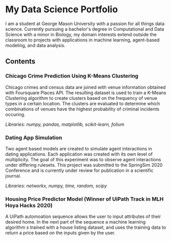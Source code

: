 # My Data Science Portfolio
I am a student at George Mason University with a passion for all things data science. Currently pursuing a bachelor's degree in Computational and Data Science with a minor in Biology, my domain interests extend outside the classroom to projects with applications in machine learning, agent-based modeling, and data analysis.

## Contents

### Chicago Crime Prediction Using K-Means Clustering
Chicago crimes and census data are joined with venue information obtained with Foursquare Places API. The resulting dataset is used to train a K-Means Clustering algorithm to create clusters based on the frequency of venue types in a certain location. The clusters are evaluated to determine which combinations of venues have the highest probability of criminal incidents occuring.

*Libraries: numpy, pandas, matplotlib, scikit-learn, folium*

### Dating App Simulation
Two agent based models are created to simulate agent interactions in dating applications. Each application was created with its own level of multiplicity. The goal of this experiment was to observe agent interactions under differing rulesets. This project was submitted to the SpringSim 2020 Conference and is currently under review for publication in a scientific journal.

*Libraries: networkx, numpy, time, random, scipy*

### Housing Price Predictor Model (Winner of UiPath Track in MLH Hoya Hacks 2020)
A UiPath automoation sequence allows the user to input attributes of their desired home. In the next part of the sequence a machine learning algorithm s trained with a house listing dataset, and uses the training data to return a price based on the inputs given by the user.
